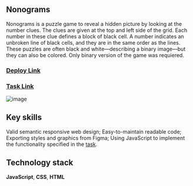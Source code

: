 ## Nonograms

Nonograms is a puzzle game to reveal a hidden picture by looking at the number clues. The clues are given at the top and left side of the grid. Each number in these clue defines a block of black cell. A number indicates an unbroken line of black cells, and they are in the same order as the lines. These puzzles are often black and white—describing a binary image—but they can also be colored.
Only binary version of the game was requiered.
### [Deploy Link]([https://rolling-scopes-school.github.io/tetiana-ket-JSFE2023Q4/coffee-house/pages/Home/index.html](https://rolling-scopes-school.github.io/tetiana-ket-JSFE2023Q4/nonograms/index.html))
### [Task Link](https://github.com/rolling-scopes-school/tasks/tree/master/tasks/nonograms)

![image](https://github.com/Tetiana-KET/RS-School-JSFE2023Q4/assets/99186560/b0d746d8-7aef-45ba-951b-e7c309d06d4b)


## Key skills

Valid semantic responsive web design;
Easy-to-maintain readable code;
Exporting styles and graphics from Figma;
Using JavaScript to implement the functionality specified in the [task](https://github.com/rolling-scopes-school/tasks/tree/master/tasks/nonograms).

## Technology stack

**JavaScript**, **CSS**, **HTML**


